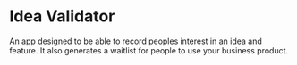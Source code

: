 # Idea Validator

An app designed to be able to record peoples interest in an idea and feature.  It also generates a waitlist for people to use your business product.